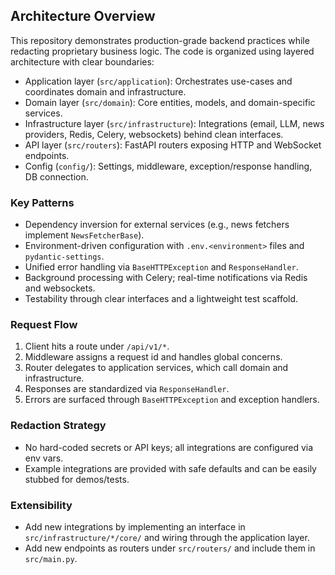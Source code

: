 ## Architecture Overview

This repository demonstrates production-grade backend practices while redacting proprietary business logic. The code is organized using layered architecture with clear boundaries:

- Application layer (`src/application`): Orchestrates use-cases and coordinates domain and infrastructure.
- Domain layer (`src/domain`): Core entities, models, and domain-specific services.
- Infrastructure layer (`src/infrastructure`): Integrations (email, LLM, news providers, Redis, Celery, websockets) behind clean interfaces.
- API layer (`src/routers`): FastAPI routers exposing HTTP and WebSocket endpoints.
- Config (`config/`): Settings, middleware, exception/response handling, DB connection.

### Key Patterns
- Dependency inversion for external services (e.g., news fetchers implement `NewsFetcherBase`).
- Environment-driven configuration with `.env.<environment>` files and `pydantic-settings`.
- Unified error handling via `BaseHTTPException` and `ResponseHandler`.
- Background processing with Celery; real-time notifications via Redis and websockets.
- Testability through clear interfaces and a lightweight test scaffold.

### Request Flow
1. Client hits a route under `/api/v1/*`.
2. Middleware assigns a request id and handles global concerns.
3. Router delegates to application services, which call domain and infrastructure.
4. Responses are standardized via `ResponseHandler`.
5. Errors are surfaced through `BaseHTTPException` and exception handlers.

### Redaction Strategy
- No hard-coded secrets or API keys; all integrations are configured via env vars.
- Example integrations are provided with safe defaults and can be easily stubbed for demos/tests.

### Extensibility
- Add new integrations by implementing an interface in `src/infrastructure/*/core/` and wiring through the application layer.
- Add new endpoints as routers under `src/routers/` and include them in `src/main.py`.


